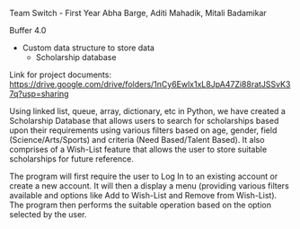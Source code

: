 Team Switch - First Year
Abha Barge, Aditi Mahadik, Mitali Badamikar

Buffer 4.0
- Custom data structure to store data
   - Scholarship database

Link for project documents: 
https://drive.google.com/drive/folders/1nCy6Ewlx1xL8JpA47Zi88ratJSSvK37q?usp=sharing


Using linked list, queue, array, dictionary, etc in Python, we have created a Scholarship Database that allows users to search
for scholarships based upon their requirements using various filters based on age, gender, field (Science/Arts/Sports) and
criteria (Need Based/Talent Based). It also comprises of a Wish-List feature that allows the user to store suitable scholarships
for future reference.

The program will first require the user to Log In to an existing account or create a new account. It will then a display a menu 
(providing various filters available and options like Add to Wish-List and Remove from Wish-List). The program then performs the 
suitable operation based on the option selected by the user.
